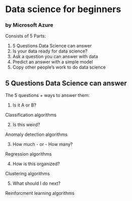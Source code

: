 # Data science for beginners
### by Microsoft Azure

Consists of 5 Parts:

1. 5 Questions Data Science can answer
2. Is your data ready for data science?
3. Ask a question you can answer with data
4. Predict an answer with a simple model
5. Copy other people’s work to do data science

## 5 Questions Data Science can answer
The 5 questions + ways to answer them:

1. Is it A or B?

Classification algorithms

2. Is this weird?

Anomaly detection algorithms

3. How much - or - How many?

Regression algorithms

4. How is this organized?

Clustering algorithms

5. What should I do next?

Reinforcment learning algorithms